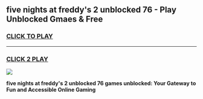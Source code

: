 
## five nights at freddy's 2 unblocked 76 - Play Unblocked Gmaes & Free
<h3>
<a href="https://news.freeplayer.one?title=five_nights_at_freddy's_2_unblocked_76&ref=16F">CLICK TO PLAY</a></h3>
<hr>

<h3>
<a href="https://news.freeplayer.one?title=five_nights_at_freddy's_2_unblocked_76&ref=16F">CLICK 2 PLAY</a>
  
</h3>

<a href="https://news.freeplayer.one?title=five_nights_at_freddy's_2_unblocked_76&ref=16F/"><img src="https://clearcache.store/games.png"></a>


**five nights at freddy's 2 unblocked 76 games unblocked: Your Gateway to Fun and Accessible Online Gaming**

